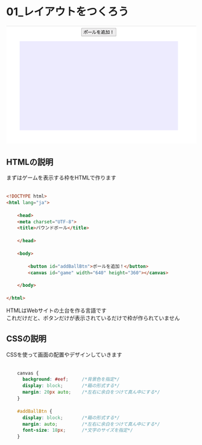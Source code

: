 # **01_レイアウトをつくろう**

![css](img/01_css1-1.png)

## **HTMLの説明**

まずはゲームを表示する枠をHTMLで作ります

```html

<!DOCTYPE html>
<html lang="ja">

    <head>
    <meta charset="UTF-8">
    <title>バウンドボール</title>
    
    </head>

    <body>

        <button id="addBallBtn">ボールを追加！</button>
        <canvas id="game" width="640" height="360"></canvas>

    </body>

</html>

```

HTMLはWebサイトの土台を作る言語です  
これだけだと、ボタンだけが表示されているだけで枠が作られていません  

## **CSSの説明**

CSSを使って画面の配置やデザインしていきます

```css

    canvas {
      background: #eef;     /*背景色を指定*/
      display: block;       /*箱の形式する*/
      margin: 20px auto;    /*左右に余白をつけて真ん中にする*/
    }

    #addBallBtn {
      display: block;       /*箱の形式する*/
      margin: auto;         /*左右に余白をつけて真ん中にする*/
      font-size: 18px;      /*文字のサイズを指定*/
    }

```